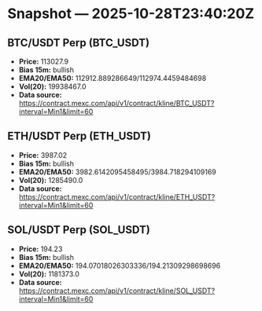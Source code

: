 # Snapshot — 2025-10-28T23:40:20Z

## BTC/USDT Perp (BTC_USDT)
- **Price:** 113027.9
- **Bias 15m:** bullish
- **EMA20/EMA50:** 112912.889286649/112974.4459484698
- **Vol(20):** 19938467.0
- **Data source:** https://contract.mexc.com/api/v1/contract/kline/BTC_USDT?interval=Min1&limit=60

## ETH/USDT Perp (ETH_USDT)
- **Price:** 3987.02
- **Bias 15m:** bullish
- **EMA20/EMA50:** 3982.6142095458495/3984.718294109169
- **Vol(20):** 1285490.0
- **Data source:** https://contract.mexc.com/api/v1/contract/kline/ETH_USDT?interval=Min1&limit=60

## SOL/USDT Perp (SOL_USDT)
- **Price:** 194.23
- **Bias 15m:** bullish
- **EMA20/EMA50:** 194.07018026303336/194.21309298698696
- **Vol(20):** 1181373.0
- **Data source:** https://contract.mexc.com/api/v1/contract/kline/SOL_USDT?interval=Min1&limit=60
